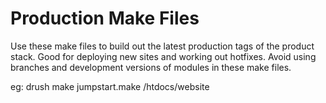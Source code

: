 # Production Make Files

Use these make files to build out the latest production tags of the product
stack. Good for deploying new sites and working out hotfixes. Avoid using
branches and development versions of modules in these make files.

eg: drush make jumpstart.make /htdocs/website

